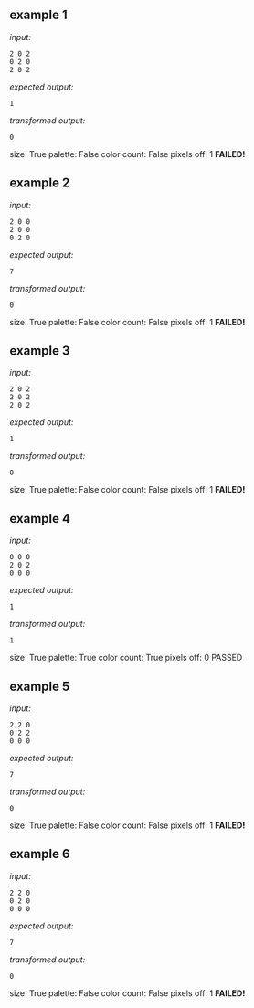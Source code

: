 
## example 1
*input:*
```
2 0 2
0 2 0
2 0 2
```
*expected output:*
```
1
```
*transformed output:*
```
0
```
size: True
palette: False
color count: False
pixels off: 1
**FAILED!**

## example 2
*input:*
```
2 0 0
2 0 0
0 2 0
```
*expected output:*
```
7
```
*transformed output:*
```
0
```
size: True
palette: False
color count: False
pixels off: 1
**FAILED!**

## example 3
*input:*
```
2 0 2
2 0 2
2 0 2
```
*expected output:*
```
1
```
*transformed output:*
```
0
```
size: True
palette: False
color count: False
pixels off: 1
**FAILED!**

## example 4
*input:*
```
0 0 0
2 0 2
0 0 0
```
*expected output:*
```
1
```
*transformed output:*
```
1
```
size: True
palette: True
color count: True
pixels off: 0
PASSED

## example 5
*input:*
```
2 2 0
0 2 2
0 0 0
```
*expected output:*
```
7
```
*transformed output:*
```
0
```
size: True
palette: False
color count: False
pixels off: 1
**FAILED!**

## example 6
*input:*
```
2 2 0
0 2 0
0 0 0
```
*expected output:*
```
7
```
*transformed output:*
```
0
```
size: True
palette: False
color count: False
pixels off: 1
**FAILED!**
